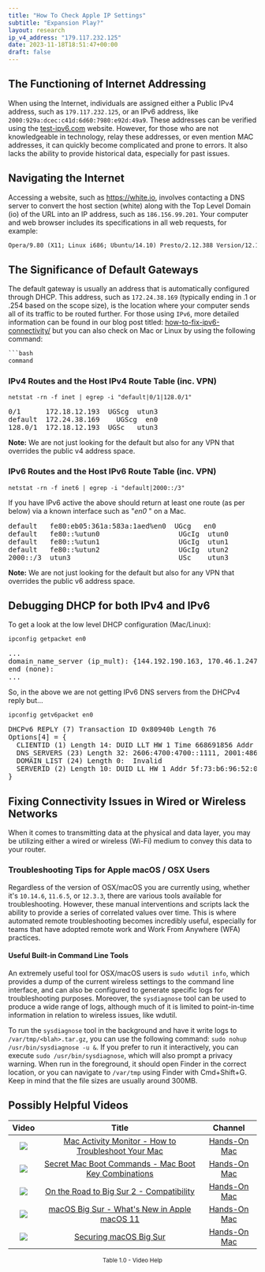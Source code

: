 ```yaml
---
title: "How To Check Apple IP Settings"
subtitle: "Expansion Play?"
layout: research
ip_v4_address: "179.117.232.125"
date: 2023-11-18T18:51:47+00:00
draft: false
---
```


## The Functioning of Internet Addressing

When using the Internet, individuals are assigned either a Public IPv4 address, such as ```179.117.232.125```, or an IPv6 address, like ```2000:929a:dcec:c41d:6d60:7980:e92d:49a9```. These addresses can be verified using the [test-ipv6.com](https://test-ipv6.com/) website. However, for those who are not knowledgeable in technology, relay these addresses, or even mention MAC addresses, it can quickly become complicated and prone to errors. It also lacks the ability to provide historical data, especially for past issues.
## Navigating the Internet
Accessing a website, such as https://white.io, involves contacting a DNS server to convert the host section (white) along with the Top Level Domain (io) of the URL into an IP address, such as ```186.156.99.201```. Your computer and web browser includes its specifications in all web requests, for example: 
```html
Opera/9.80 (X11; Linux i686; Ubuntu/14.10) Presto/2.12.388 Version/12.16
```
## The Significance of Default Gateways
The default gateway is usually an address that is automatically configured through DHCP. This address, such as ```172.24.38.169``` (typically ending in .1 or .254 based on the scope size), is the location where your computer sends all of its traffic to be routed further. For those using ```IPv6```, more detailed information can be found in our blog post titled: [how-to-fix-ipv6-connectivity/](/blog/how-to-fix-ipv6-connectivity/) but you can also check on Mac or Linux by using the following command:
```html
```bash
command
```
### IPv4 Routes and the Host IPv4 Route Table (inc. VPN)
```netstat -rn -f inet | egrep -i "default|0/1|128.0/1"```

<pre>
0/1      172.18.12.193  UGScg  utun3
default  172.24.38.169    UGScg  en0
128.0/1  172.18.12.193  UGSc   utun3</pre>

**Note:** We are not just looking for the default but also for any VPN that overrides the public v4 address space.

### IPv6 Routes and the Host IPv6 Route Table (inc. VPN)
```netstat -rn -f inet6 | egrep -i "default|2000::/3"```

If you have IPv6 active the above should return at least one route (as per below) via a known interface such as "_en0_ " on a Mac. 

<pre>
default   fe80:eb05:361a:583a:1aed%en0  UGcg   en0
default   fe80::%utun0                   UGcIg  utun0
default   fe80::%utun1                   UGcIg  utun1
default   fe80::%utun2                   UGcIg  utun2
2000::/3  utun3                          USc    utun3</pre>

**Note:** We are not just looking for the default but also for any VPN that overrides the public v6 address space.
<br>

## Debugging DHCP for both IPv4 and IPv6

To get a look at the low level DHCP configuration (Mac/Linux): 

```ipconfig getpacket en0```

<pre>
...
domain_name_server (ip_mult): {144.192.190.163, 170.46.1.247}
end (none):
...</pre>

So, in the above we are not getting IPv6 DNS servers from the DHCPv4 reply but...

```ipconfig getv6packet en0```

<pre>
DHCPv6 REPLY (7) Transaction ID 0x80940b Length 76
Options[4] = {
  CLIENTID (1) Length 14: DUID LLT HW 1 Time 668691856 Addr 63:8d:69:97:02:10
  DNS_SERVERS (23) Length 32: 2606:4700:4700::1111, 2001:4860:4860::8844
  DOMAIN_LIST (24) Length 0:  Invalid
  SERVERID (2) Length 10: DUID LL HW 1 Addr 5f:73:b6:96:52:0b
}</pre>




## Fixing Connectivity Issues in Wired or Wireless Networks

When it comes to transmitting data at the physical and data layer, you may be utilizing either a wired or wireless (Wi-Fi) medium to convey this data to your router.
### Troubleshooting Tips for Apple macOS / OSX Users
Regardless of the version of OSX/macOS you are currently using, whether it's ```10.14.6```, ```11.6.5```, or ```12.3.3```, there are various tools available for troubleshooting. However, these manual interventions and scripts lack the ability to provide a series of correlated values over time. This is where automated remote troubleshooting becomes incredibly useful, especially for teams that have adopted remote work and Work From Anywhere (WFA) practices.
#### Useful Built-in Command Line Tools
An extremely useful tool for OSX/macOS users is ```sudo wdutil info```, which provides a dump of the current wireless settings to the command line interface, and can also be configured to generate specific logs for troubleshooting purposes. Moreover, the ```sysdiagnose``` tool can be used to produce a wide range of logs, although much of it is limited to point-in-time information in relation to wireless issues, like wdutil.

To run the ```sysdiagnose``` tool in the background and have it write logs to ```/var/tmp/<blah>.tar.gz```, you can use the following command: ```sudo nohup /usr/bin/sysdiagnose -u &```. If you prefer to run it interactively, you can execute ```sudo /usr/bin/sysdiagnose```, which will also prompt a privacy warning. When run in the foreground, it should open Finder in the correct location, or you can navigate to ```/var/tmp``` using Finder with Cmd+Shift+G. Keep in mind that the file sizes are usually around 300MB.
## Possibly Helpful Videos

<link href="/plugins/lity/css/lity.min.css" rel="stylesheet">
<script src="/plugins/lity/js/lity.min.js"></script>
<div class="table1-start"></div>

|Video | Title | Channel |
| :---: | :---: | :---: |
|<a href="https://www.youtube.com/watch?v=TWzWd_DiaJ0" data-lity><img src="https://i.ytimg.com/vi/TWzWd_DiaJ0/default.jpg" class="img-fluid"></a>|<a href="https://www.youtube.com/watch?v=TWzWd_DiaJ0" data-lity>Mac Activity Monitor - How to Troubleshoot Your Mac</a>|<a target="_blank" href="https://www.youtube.com/channel/UCg43DP8MdHVcl4rFK_delBg" >Hands-On Mac</a>|
|<a href="https://www.youtube.com/watch?v=VwNYWAxHCgM" data-lity><img src="https://i.ytimg.com/vi/VwNYWAxHCgM/default.jpg" class="img-fluid"></a>|<a href="https://www.youtube.com/watch?v=VwNYWAxHCgM" data-lity>Secret Mac Boot Commands - Mac Boot Key Combinations</a>|<a target="_blank" href="https://www.youtube.com/channel/UCg43DP8MdHVcl4rFK_delBg" >Hands-On Mac</a>|
|<a href="https://www.youtube.com/watch?v=HEbK-Tignuc" data-lity><img src="https://i.ytimg.com/vi/HEbK-Tignuc/default.jpg" class="img-fluid"></a>|<a href="https://www.youtube.com/watch?v=HEbK-Tignuc" data-lity>On the Road to Big Sur 2 - Compatibility</a>|<a target="_blank" href="https://www.youtube.com/channel/UCg43DP8MdHVcl4rFK_delBg" >Hands-On Mac</a>|
|<a href="https://www.youtube.com/watch?v=JMKi6o9kaZI" data-lity><img src="https://i.ytimg.com/vi/JMKi6o9kaZI/default.jpg" class="img-fluid"></a>|<a href="https://www.youtube.com/watch?v=JMKi6o9kaZI" data-lity>macOS Big Sur - What&#39;s New in Apple macOS 11</a>|<a target="_blank" href="https://www.youtube.com/channel/UCg43DP8MdHVcl4rFK_delBg" >Hands-On Mac</a>|
|<a href="https://www.youtube.com/watch?v=7KdhJimuhNw" data-lity><img src="https://i.ytimg.com/vi/7KdhJimuhNw/default.jpg" class="img-fluid"></a>|<a href="https://www.youtube.com/watch?v=7KdhJimuhNw" data-lity>Securing macOS Big Sur</a>|<a target="_blank" href="https://www.youtube.com/channel/UCg43DP8MdHVcl4rFK_delBg" >Hands-On Mac</a>|

<center><small>Table 1.0 - Video Help</small></center>
 <br>
<div class="table1-end"></div>
<script type="text/javascript">
(function() {
    $('div.table1-start').nextUntil('div.table1-end', 'table').addClass('table thead-dark table-striped table-responsive rounded').attr('id', 't1');
    $('#t1').find('thead').addClass('thead-dark');
})();
</script>
